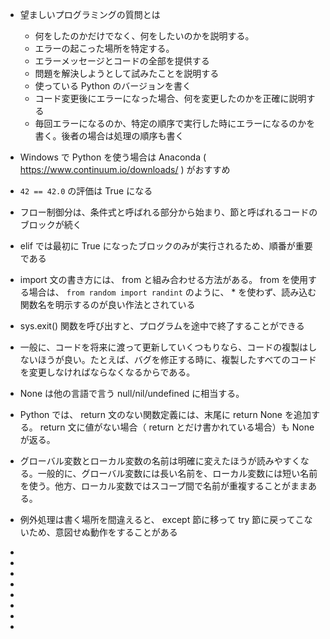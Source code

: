 - 望ましいプログラミングの質問とは
  - 何をしたのかだけでなく、何をしたいのかを説明する。
  - エラーの起こった場所を特定する。
  - エラーメッセージとコードの全部を提供する
  - 問題を解決しようとして試みたことを説明する
  - 使っている Python のバージョンを書く
  - コード変更後にエラーになった場合、何を変更したのかを正確に説明する
  - 毎回エラーになるのか、特定の順序で実行した時にエラーになるのかを書く。後者の場合は処理の順序も書く

- Windows で Python を使う場合は Anaconda ( https://www.continuum.io/downloads/ ) がおすすめ

- `42 == 42.0` の評価は True になる

- フロー制御分は、条件式と呼ばれる部分から始まり、節と呼ばれるコードのブロックが続く

- elif では最初に True になったブロックのみが実行されるため、順番が重要である

- import 文の書き方には、 from と組み合わせる方法がある。 from を使用する場合は、 `from random import randint` のように、 * を使わず、読み込む関数名を明示するのが良い作法とされている

- sys.exit() 関数を呼び出すと、プログラムを途中で終了することができる

- 一般に、コードを将来に渡って更新していくつもりなら、コードの複製はしないほうが良い。たとえば、バグを修正する時に、複製したすべてのコードを変更しなければならなくなるからである。

- None は他の言語で言う null/nil/undefined に相当する。

- Python では、 return 文のない関数定義には、末尾に return None を追加する。 return 文に値がない場合（ return とだけ書かれている場合）も None が返る。

- グローバル変数とローカル変数の名前は明確に変えたほうが読みやすくなる。一般的に、グローバル変数には長い名前を、ローカル変数には短い名前を使う。他方、ローカル変数ではスコープ間で名前が重複することがままある。

- 例外処理は書く場所を間違えると、 except 節に移って try 節に戻ってこないため、意図せぬ動作をすることがある

- 

- 

- 

- 

- 

- 

- 

- 


